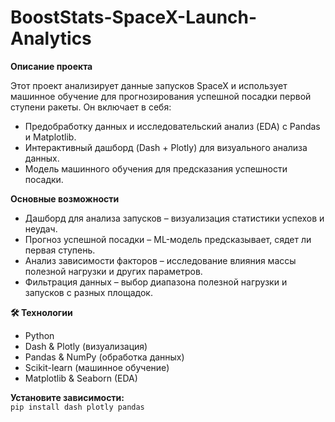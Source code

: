 # BoostStats-SpaceX-Launch-Analytics

**Описание проекта** 

 Этот проект анализирует данные запусков SpaceX и использует машинное обучение для прогнозирования успешной посадки первой ступени ракеты. Он включает в себя:
  + Предобработку данных и исследовательский анализ (EDA) с Pandas и Matplotlib.
  + Интерактивный дашборд (Dash + Plotly) для визуального анализа данных.
  + Модель машинного обучения для предсказания успешности посадки.

**Основные возможности** 
  + Дашборд для анализа запусков – визуализация статистики успехов и неудач.
  + Прогноз успешной посадки – ML-модель предсказывает, сядет ли первая ступень.
  + Анализ зависимости факторов – исследование влияния массы полезной нагрузки и других параметров.
  + Фильтрация данных – выбор диапазона полезной нагрузки и запусков с разных площадок.

**🛠 Технологии**
  + Python
  + Dash & Plotly (визуализация)
  + Pandas & NumPy (обработка данных)
  + Scikit-learn (машинное обучение)
  + Matplotlib & Seaborn (EDA)

**Установите зависимости:** \
 ```pip install dash plotly pandas```
